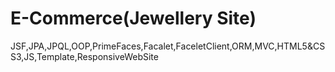 # E-Commerce(Jewellery Site)
JSF,JPA,JPQL,OOP,PrimeFaces,Facalet,FaceletClient,ORM,MVC,HTML5&CSS3,JS,Template,ResponsiveWebSite

